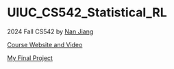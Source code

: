 # UIUC_CS542_Statistical_RL
2024 Fall CS542 by [Nan Jiang](https://nanjiang.cs.illinois.edu/)

[Course Website and Video](https://nanjiang.cs.illinois.edu/cs542/)

[My Final Project](Project/StatsRL_project_proposal.pdf)
